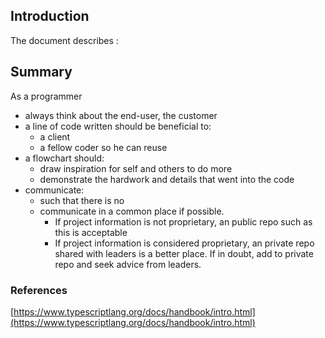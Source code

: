 ## Introduction
The document describes :

## Summary

As a programmer
- always think about the end-user, the customer
- a line of code written should be beneficial to:
    - a client
    - a fellow coder so he can reuse
- a flowchart should:
    - draw inspiration for self and others to do more
    - demonstrate the hardwork and details that went into the code
- communicate:
    - such that there is no 
    - communicate in a common place if possible. 
        - If project information is not proprietary, an public repo such as this is acceptable
        - If project information is considered proprietary, an private repo shared with leaders is a better place. If in doubt, add to private repo and seek advice from leaders.






### References

[https://www.typescriptlang.org/docs/handbook/intro.html](https://www.typescriptlang.org/docs/handbook/intro.html)
